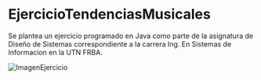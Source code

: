 # EjercicioTendenciasMusicales
Se plantea un ejercicio programado en Java como parte de la asignatura de Diseño de Sistemas correspondiente a la carrera Ing. En Sistemas de Informacion en la UTN FRBA.

![ImagenEjercicio]("C:\Users\santi\Pictures\tendencias.png") 
